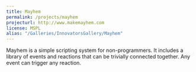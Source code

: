 ```yaml
---
title: Mayhem
permalink: /projects/mayhem
projecturl: http://www.makemayhem.com
license: MSPL
alias: "/Galleries/InnovatorsGallery/Mayhem"
---
```

Mayhem is a simple scripting system for non-programmers. It includes a library of
events and reactions that can be trivially connected together. Any event can
trigger any reaction.
